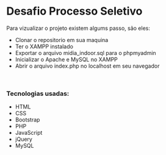 # Desafio Processo Seletivo
 
Para vizualizar o projeto existem algums passo, são eles:
- Clonar o repositorio em sua maquina
- Ter o XAMPP instalado
- Exportar o arquivo midia_indoor.sql para o phpmyadmin
- Inicializar o Apache e MySQL no XAMPP
- Abrir o arquivo index.php no localhost em seu navegador

</br>

<h3>Tecnologias usadas:</h3>

- HTML
- CSS
- Bootstrap
- PHP
- JavaScript
- jQuery
- MySQL
